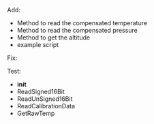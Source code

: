Add:
- Method to read the compensated temperature
- Method to read the compensated pressure
- Method to get the altitude
- example script

Fix:

Test:
- __init__
- ReadSigned16Bit
- ReadUnSigned16Bit
- ReadCalibrationData
- GetRawTemp